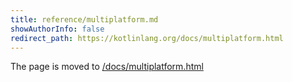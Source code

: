 ```yaml
---
title: reference/multiplatform.md
showAuthorInfo: false
redirect_path: https://kotlinlang.org/docs/multiplatform.html
---
```


The page is moved to [/docs/multiplatform.html](/docs/multiplatform.html)
